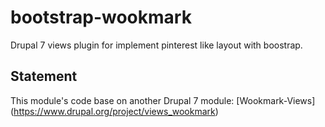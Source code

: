 # bootstrap-wookmark
Drupal 7 views plugin for implement pinterest like layout with boostrap.

Statement
----
This module's code base on another Drupal 7 module: [Wookmark-Views] (https://www.drupal.org/project/views_wookmark)

